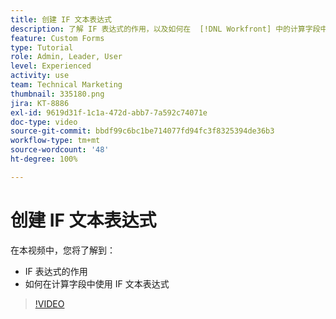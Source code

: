 ```yaml
---
title: 创建 IF 文本表达式
description: 了解 IF 表达式的作用，以及如何在  [!DNL Workfront] 中的计算字段中使用它。
feature: Custom Forms
type: Tutorial
role: Admin, Leader, User
level: Experienced
activity: use
team: Technical Marketing
thumbnail: 335180.png
jira: KT-8886
exl-id: 9619d31f-1c1a-472d-abb7-7a592c74071e
doc-type: video
source-git-commit: bbdf99c6bc1be714077fd94fc3f8325394de36b3
workflow-type: tm+mt
source-wordcount: '48'
ht-degree: 100%

---
```


# 创建 IF 文本表达式

在本视频中，您将了解到：

* IF 表达式的作用
* 如何在计算字段中使用 IF 文本表达式

>[!VIDEO](https://video.tv.adobe.com/v/3417101/?quality=12&learn=on&enablevpops=1&captions=chi_hans)
